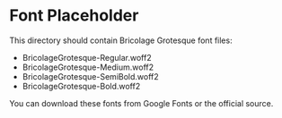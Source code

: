 # Font Placeholder

This directory should contain Bricolage Grotesque font files:

- BricolageGrotesque-Regular.woff2
- BricolageGrotesque-Medium.woff2  
- BricolageGrotesque-SemiBold.woff2
- BricolageGrotesque-Bold.woff2

You can download these fonts from Google Fonts or the official source.
